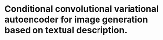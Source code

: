 # Conditional convolutional variational autoencoder for image generation based on textual description. 
